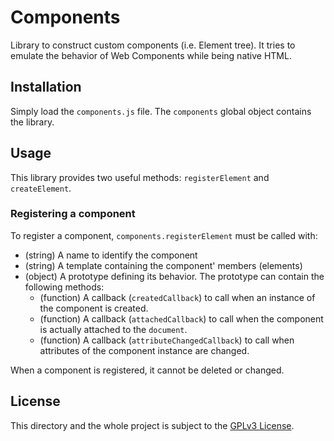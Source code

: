 # Components

Library to construct custom components (i.e. Element tree). It tries to emulate the behavior of Web Components while being native HTML.

## Installation

Simply load the `components.js` file. The `components` global object contains the library.

## Usage

This library provides two useful methods: `registerElement` and `createElement`.

### Registering a component

To register a component, `components.registerElement` must be called with:

* (string) A name to identify the component
* (string) A template containing the component' members (elements)
* (object) A prototype defining its behavior. The prototype can contain the following methods:
  - (function) A callback (`createdCallback`) to call when an instance of the component is created.
  - (function) A callback (`attachedCallback`) to call when the component is actually attached to the `document`.
  - (function) A callback (`attributeChangedCallback`) to call when attributes of the component instance are changed.

When a component is registered, it cannot be deleted or changed. 

## License
This directory and the whole project is subject to the [GPLv3 License](license).
